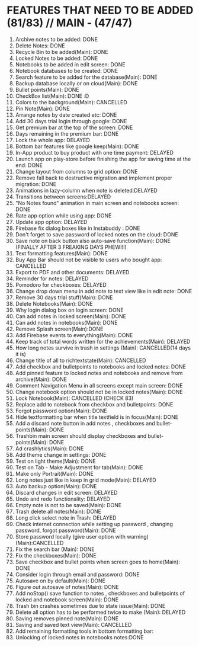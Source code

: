 FEATURES THAT NEED TO BE ADDED (81/83) // MAIN - (47/47)
=====================================

1) Archive notes to be added: DONE
2) Delete Notes: DONE
3) Recycle Bin to be added(Main): DONE
4) Locked Notes to be added: DONE
5) Notebooks to be added in edit screen: DONE
6) Notebook databases to be created: DONE
7) Search feature to be added for the database(Main): DONE
8) Backup database locally or on cloud(Main): DONE
9) Bullet points(Main): DONE
10) CheckBox list(Main): DONE :D
11) Colors to the background(Main): CANCELLED
12) Pin Note(Main): DONE
13) Arrange notes by date created etc: DONE
14) Add 30 days trial login through google: DONE
15) Get premium bar at the top of the screen: DONE
16) Days remaining in the premium bar: DONE
17) Lock the whole app: DELAYED
18) Bottom bar features like google keep(Main): DONE
19) In-App product to buy product with one time payment: DELAYED
20) Launch app on play-store before finishing the app for saving time at the end: DONE
21) Change layout from columns to grid option: DONE
22) Remove fall back to destructive migration and implement proper migration: DONE
23) Animations in lazy-column when note is deleted:DELAYED
24) Transitions between screens:DELAYED
25) "No Notes found" animation in main screen and notebooks screen:  DONE
26) Rate app option while using app: DONE
27) Update app option: DELAYED
28) Firebase fix dialog boxes like in Instabuddy : DONE
29) Don't forget to save password of locked notes on the cloud: DONE
30) Save note on back button also auto-save function(Main): DONE (FINALLY AFTER 3 FREAKING DAYS PHEW!!!)
31) Text formatting features(Main): DONE
32) Buy App Bar should not be visible to users who bought app: CANCELLED
33) Export to PDF and other documents: DELAYED
34) Reminder for notes: DELAYED
35) Pomodoro for checkboxes: DELAYED
36) Change drop down menu in add note to text view like in edit note: DONE
37) Remove 30 days trial stuff(Main): DONE
38) Delete Notebooks(Main): DONE
39) Why login dialog box on login screen: DONE
40) Can add notes in locked screen(Main): DONE
41) Can add notes in notebooks(Main): DONE
42) Remove Splash screen(Main):DONE
43) Add Firebase events to everything(Main): DONE
44) Keep track of total words written for the achievements(Main): DELAYED
45) How long notes survive in trash in settings (Main):  CANCELLED(14 days it is)
46) Change title of all to richtextstate(Main): CANCELLED
47) Add checkbox and bulletpoints to notebooks and locked  notes: DONE
48) Add pinned feature to locked notes and notebooks and remove from archive(Main): DONE
49) Comment Navigation Menu in all screens except main screen: DONE
50) Change notebook option should not be in locked notes(Main): DONE
51) Lock Notebook(Main): CANCELLED (CHECK 83)
52) Replace add to notebook from checkbox and bulletpoints: DONE
53) Forgot password option(Main): DONE
54) Hide textformatting bar when title textfield is in focus(Main): DONE
55) Add a discard note button in add notes , checkboxes and bullet-points(Main): DONE
56) Trashbin main screen should display checkboxes and bullet-points(Main): DONE
57) Ad crashlytics(Main): DONE
58) Add theme change in settings: DONE
59) Test on light theme(Main): DONE
60) Test on Tab - Make Adjustment for tab(Main): DONE
61) Make only Portrait(Main): DONE
62) Long notes just like in keep in grid mode(Main): DELAYED
63) Auto backup option(Main): DONE
64) Discard changes in edit screen: DELAYED
65) Undo and redo functionality: DELAYED
66) Empty note is not to be saved(Main): DONE
67) Trash delete all notes(Main): DONE
68) Long click select note in Trash: DELAYED
69) Check internet connection while setting up password , changing password, forgot password(Main): DONE
70) Store password locally (give user option with warning)(Main):CANCELLED
71) Fix the search bar (Main): DONE
72) Fix the checkboxes(Main): DONE
73) Save checkbox and bullet points when screen goes to home(Main): DONE
74) Consider login through email and password: DONE
75) Autosave on by default(Main): DONE
76) Figure out autosave of notes(Main): DONE
77) Add noStop() save function to notes , checkboxes and bulletpoints of locked and notebook screen(Main): DONE
78) Trash bin crashes sometimes due to state issue(Main): DONE
79) Delete all option has to be performed twice to make (Main): DELAYED
80) Saving removes pinned note(Main): DONE
81) Saving and saved text view(Main): CANCELLED
82) Add remaining formatting tools in bottom formatting bar:
83) Unlocking of locked notes in notebooks notes:DONE